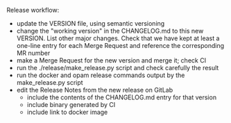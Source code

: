 Release workflow:
- update the VERSION file, using semantic versioning
- change the "working version" in the CHANGELOG.md to this new VERSION. List other major changes. Check that we have kept at least a one-line entry for each Merge Request and reference the corresponding MR number
- make a Merge Request for the new version and merge it; check CI
- run the ./release/make_release.py script and check carefully the result
- run the docker and opam release commands output by the make_release.py script
- edit the Release Notes from the new release on GitLab
  + include the contents of the CHANGELOG.md entry for that version
  + include binary generated by CI
  + include link to docker image
